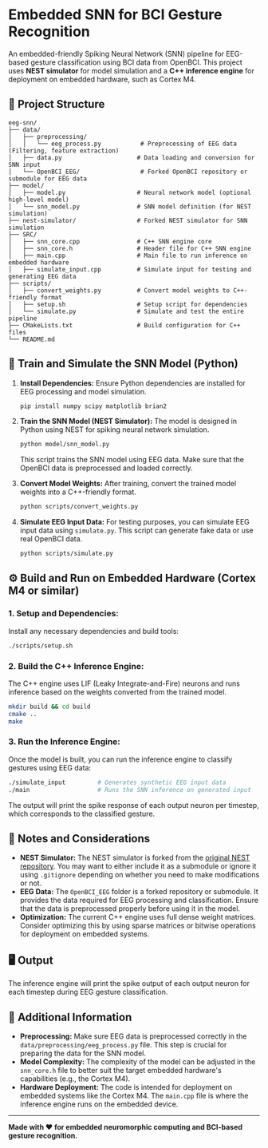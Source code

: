 
# Embedded SNN for BCI Gesture Recognition

An embedded-friendly Spiking Neural Network (SNN) pipeline for EEG-based gesture classification using BCI data from OpenBCI. This project uses **NEST simulator** for model simulation and a **C++ inference engine** for deployment on embedded hardware, such as Cortex M4.

## 📁 Project Structure
```
eeg-snn/
├── data/
│   ├── preprocessing/
│   │   └── eeg_process.py           # Preprocessing of EEG data (Filtering, feature extraction)
│   ├── data.py                     # Data loading and conversion for SNN input
│   └── OpenBCI_EEG/                 # Forked OpenBCI repository or submodule for EEG data
├── model/
│   ├── model.py                    # Neural network model (optional high-level model)
│   └── snn_model.py                # SNN model definition (for NEST simulation)
├── nest-simulator/                 # Forked NEST simulator for SNN simulation
├── SRC/
│   ├── snn_core.cpp                # C++ SNN engine core
│   ├── snn_core.h                  # Header file for C++ SNN engine
│   ├── main.cpp                    # Main file to run inference on embedded hardware
│   ├── simulate_input.cpp          # Simulate input for testing and generating EEG data
├── scripts/
│   ├── convert_weights.py          # Convert model weights to C++-friendly format
│   ├── setup.sh                    # Setup script for dependencies
│   └── simulate.py                 # Simulate and test the entire pipeline
├── CMakeLists.txt                  # Build configuration for C++ files
└── README.md
```

## 🧠 Train and Simulate the SNN Model (Python)

1. **Install Dependencies:**
   Ensure Python dependencies are installed for EEG processing and model simulation.
   ```bash
   pip install numpy scipy matplotlib brian2
   ```

2. **Train the SNN Model (NEST Simulator):**
   The model is designed in Python using NEST for spiking neural network simulation.
   ```bash
   python model/snn_model.py
   ```
   This script trains the SNN model using EEG data. Make sure that the OpenBCI data is preprocessed and loaded correctly.

3. **Convert Model Weights:**
   After training, convert the trained model weights into a C++-friendly format.
   ```bash
   python scripts/convert_weights.py
   ```

4. **Simulate EEG Input Data:**
   For testing purposes, you can simulate EEG input data using `simulate.py`. This script can generate fake data or use real OpenBCI data.
   ```bash
   python scripts/simulate.py
   ```

## ⚙️ Build and Run on Embedded Hardware (Cortex M4 or similar)

### 1. **Setup and Dependencies:**
   Install any necessary dependencies and build tools:
   ```bash
   ./scripts/setup.sh
   ```

### 2. **Build the C++ Inference Engine:**
   The C++ engine uses LIF (Leaky Integrate-and-Fire) neurons and runs inference based on the weights converted from the trained model.
   ```bash
   mkdir build && cd build
   cmake ..
   make
   ```

### 3. **Run the Inference Engine:**
   Once the model is built, you can run the inference engine to classify gestures using EEG data:
   ```bash
   ./simulate_input         # Generates synthetic EEG input data
   ./main                   # Runs the SNN inference on generated input
   ```

   The output will print the spike response of each output neuron per timestep, which corresponds to the classified gesture.

## 📂 Notes and Considerations

- **NEST Simulator:** The NEST simulator is forked from the [original NEST repository](https://www.nest-simulator.org/). You may want to either include it as a submodule or ignore it using `.gitignore` depending on whether you need to make modifications or not.
- **EEG Data:** The `OpenBCI_EEG` folder is a forked repository or submodule. It provides the data required for EEG processing and classification. Ensure that the data is preprocessed properly before using it in the model.
- **Optimization:** The current C++ engine uses full dense weight matrices. Consider optimizing this by using sparse matrices or bitwise operations for deployment on embedded systems.

## 🖥️ Output

The inference engine will print the spike output of each output neuron for each timestep during EEG gesture classification.

## 📌 Additional Information

- **Preprocessing:** Make sure EEG data is preprocessed correctly in the `data/preprocessing/eeg_process.py` file. This step is crucial for preparing the data for the SNN model.
- **Model Complexity:** The complexity of the model can be adjusted in the `snn_core.h` file to better suit the target embedded hardware's capabilities (e.g., the Cortex M4).
- **Hardware Deployment:** The code is intended for deployment on embedded systems like the Cortex M4. The `main.cpp` file is where the inference engine runs on the embedded device.

---

**Made with ❤️ for embedded neuromorphic computing and BCI-based gesture recognition.**

